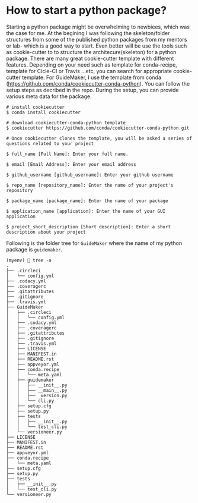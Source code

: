 # How to start a python package?
Starting a python package might be overwhelming to newbiees, which was the case for me. At the begining I was following the skeleton/folder structures from some of the published python packages from my mentors or lab- which is a good way to start. Even better will be use the tools such as cookie-cutter to to structure the architecure(skeleton) for a python package. There are many great cookie-cutter template with different features. Depending on your need such as template for conda-recipe, template for Cicle-CI or Travis ...etc, you can search for appropriate cookie-cutter template. For GuideMaker, I use the template from conda (https://github.com/conda/cookiecutter-conda-python). You can follow the setup steps as decribed in the repo. During the setup, you can provide various meta data for the package. 

```
# install cookiecutter
$ conda install cookiecutter

# download cookiecutter-conda-python template 
$ cookiecutter https://github.com/conda/cookiecutter-conda-python.git

# Once cookiecutter clones the template, you will be asked a series of questions related to your project

$ full_name [Full Name]: Enter your full name.

$ email [Email Address]: Enter your email address

$ github_username [github_username]: Enter your github username

$ repo_name [repository_name]: Enter the name of your project's repository

$ package_name [package_name]: Enter the name of your package

$ application_name [application]: Enter the name of your GUI application

$ project_short_description [Short description]: Enter a short description about your project
```


Following is the folder tree for `GuideMaker` where the name of my python package is `guidemaker`.

```
(myenv) 🙏 tree -a
.
├── .circleci
│   └── config.yml
├── .codacy.yml
├── .coveragerc
├── .gitattributes
├── .gitignore
├── .travis.yml
├── GuideMaker
│   ├── .circleci
│   │   └── config.yml
│   ├── .codacy.yml
│   ├── .coveragerc
│   ├── .gitattributes
│   ├── .gitignore
│   ├── .travis.yml
│   ├── LICENSE
│   ├── MANIFEST.in
│   ├── README.rst
│   ├── appveyor.yml
│   ├── conda.recipe
│   │   └── meta.yaml
│   ├── guidemaker
│   │   ├── __init__.py
│   │   ├── __main__.py
│   │   ├── _version.py
│   │   └── cli.py
│   ├── setup.cfg
│   ├── setup.py
│   ├── tests
│   │   ├── __init__.py
│   │   └── test_cli.py
│   └── versioneer.py
├── LICENSE
├── MANIFEST.in
├── README.rst
├── appveyor.yml
├── conda.recipe
│   └── meta.yaml
├── setup.cfg
├── setup.py
├── tests
│   ├── __init__.py
│   └── test_cli.py
└── versioneer.py

```

